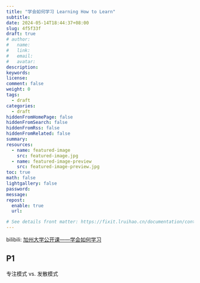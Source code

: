 ```yaml
---
title: "学会如何学习 Learning How to Learn"
subtitle:
date: 2024-05-14T18:44:37+08:00
slug: 4f5f33f
draft: true
# author:
#   name:
#   link:
#   email:
#   avatar:
description:
keywords:
license:
comment: false
weight: 0
tags:
  - draft
categories:
  - draft
hiddenFromHomePage: false
hiddenFromSearch: false
hiddenFromRss: false
hiddenFromRelated: false
summary:
resources:
  - name: featured-image
    src: featured-image.jpg
  - name: featured-image-preview
    src: featured-image-preview.jpg
toc: true
math: false
lightgallery: false
password:
message:
repost:
  enable: true
  url:

# See details front matter: https://fixit.lruihao.cn/documentation/content-management/introduction/#front-matter
---
```


<!--more-->

bilibili: [加州大学公开课——学会如何学习](https://www.bilibili.com/video/BV1cy4y1p7TC)

## P1

专注模式 vs. 发散模式
